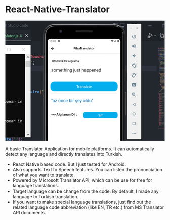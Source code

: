 # React-Native-Translator

![photo](https://github.com/mertfozzy/React-Native-Translator/blob/master/example%20screenshot.png?raw=true)

A basic Translator Application for mobile platforms. It can automatically detect any language and directly translates into Turkish. 

- React Native based code. But I just tested for Android.
- Also supports Text to Speech features. You can listen the pronunciation of what you want to translate.
- Powered by Microsoft Translator API, which can be use for free for language translations.
- Target language can be change from the code. By default, I made any language to Turkish translation.
- If you want to make special language translations, just find out the related language code abbreviation (like EN, TR etc.) from MS Translator API documents. 
